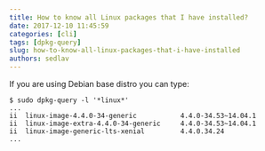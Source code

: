 ```yaml
---
title: How to know all Linux packages that I have installed?
date: 2017-12-10 11:45:59
categories: [cli]
tags: [dpkg-query]
slug: how-to-know-all-linux-packages-that-i-have-installed
authors: sedlav
---
```


If you are using Debian base distro you can type:

```
$ sudo dpkg-query -l '*linux*'
...
ii  linux-image-4.4.0-34-generic           4.4.0-34.53~14.04.1
ii  linux-image-extra-4.4.0-34-generic     4.4.0-34.53~14.04.1
ii  linux-image-generic-lts-xenial         4.4.0.34.24
...
```

